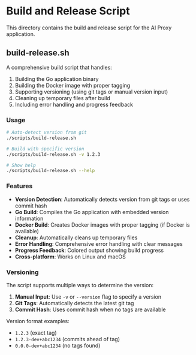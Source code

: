 # Build and Release Script

This directory contains the build and release script for the AI Proxy application.

## build-release.sh

A comprehensive build script that handles:

1. Building the Go application binary
2. Building the Docker image with proper tagging
3. Supporting versioning (using git tags or manual version input)
4. Cleaning up temporary files after build
5. Including error handling and progress feedback

### Usage

```bash
# Auto-detect version from git
./scripts/build-release.sh

# Build with specific version
./scripts/build-release.sh -v 1.2.3

# Show help
./scripts/build-release.sh --help
```

### Features

- **Version Detection**: Automatically detects version from git tags or uses commit hash
- **Go Build**: Compiles the Go application with embedded version information
- **Docker Build**: Creates Docker images with proper tagging (if Docker is available)
- **Cleanup**: Automatically cleans up temporary files
- **Error Handling**: Comprehensive error handling with clear messages
- **Progress Feedback**: Colored output showing build progress
- **Cross-platform**: Works on Linux and macOS

### Versioning

The script supports multiple ways to determine the version:

1. **Manual Input**: Use `-v` or `--version` flag to specify a version
2. **Git Tags**: Automatically detects the latest git tag
3. **Commit Hash**: Uses commit hash when no tags are available

Version format examples:
- `1.2.3` (exact tag)
- `1.2.3-dev+abc1234` (commits ahead of tag)
- `0.0.0-dev+abc1234` (no tags found)